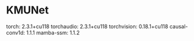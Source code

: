 # KMUNet
torch: 2.3.1+cu118
torchaudio: 2.3.1+cu118
torchvision: 0.18.1+cu118
causal-conv1d: 1.1.1
mamba-ssm: 1.1.2